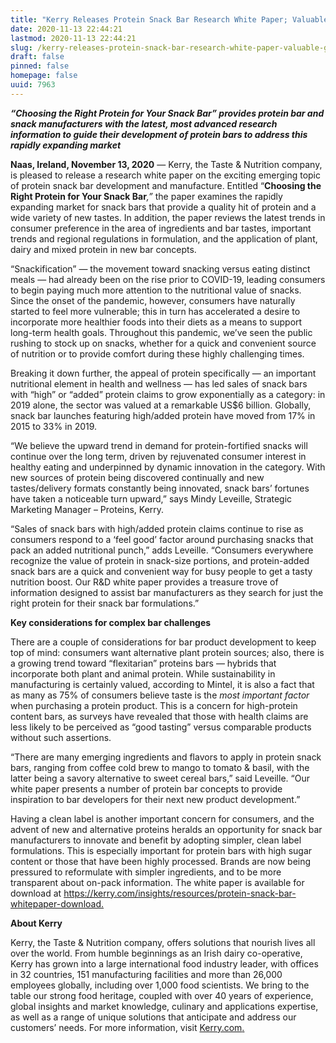 ```yaml
---
title: "Kerry Releases Protein Snack Bar Research White Paper; Valuable Guide to New Trends in Snack Bar Development"
date: 2020-11-13 22:44:21
lastmod: 2020-11-13 22:44:21
slug: /kerry-releases-protein-snack-bar-research-white-paper-valuable-guide-new-trends-snack-bar
draft: false
pinned: false
homepage: false
uuid: 7963
---
```

<p><strong><em>“Choosing the Right Protein for Your Snack Bar” provides protein bar and snack manufacturers with the latest, most advanced research information to guide their development of protein bars to address this rapidly expanding market</em></strong></p>
<p><strong>Naas, Ireland, November 13, 2020</strong> — Kerry, the Taste & Nutrition company, is pleased to release a research white paper on the exciting emerging topic of protein snack bar development and manufacture. Entitled “<strong>Choosing the Right Protein for Your Snack Bar</strong><em>,” </em>the paper examines the rapidly expanding market for snack bars that provide a quality hit of protein and a wide variety of new tastes. In addition, the paper reviews the latest trends in consumer preference in the area of ingredients and bar tastes, important trends and regional regulations in formulation, and the application of plant, dairy and mixed protein in new bar concepts.</p>
<p>“Snackification” — the movement toward snacking versus eating distinct meals — had already been on the rise prior to COVID-19, leading consumers to begin paying much more attention to the nutritional value of snacks. Since the onset of the pandemic, however, consumers have naturally started to feel more vulnerable; this in turn has accelerated a desire to incorporate more healthier foods into their diets as a means to support long-term health goals. Throughout this pandemic, we’ve seen the public rushing to stock up on snacks, whether for a quick and convenient source of nutrition or to provide comfort during these highly challenging times.</p>
<p>Breaking it down further, the appeal of protein specifically — an important nutritional element in health and wellness — has led sales of snack bars with “high” or “added” protein claims to grow exponentially as a category: in 2019 alone, the sector was valued at a remarkable US$6 billion. Globally, snack bar launches featuring high/added protein have moved from 17% in 2015 to 33% in 2019.</p>
<p>“We believe the upward trend in demand for protein-fortified snacks will continue over the long term, driven by rejuvenated consumer interest in healthy eating and underpinned by dynamic innovation in the category. With new sources of protein being discovered continually and new tastes/delivery formats constantly being innovated, snack bars’ fortunes have taken a noticeable turn upward,” says Mindy Leveille, Strategic Marketing Manager – Proteins, Kerry.</p>
<p>“Sales of snack bars with high/added protein claims continue to rise as consumers respond to a ‘feel good’ factor around purchasing snacks that pack an added nutritional punch,” adds Leveille. “Consumers everywhere recognize the value of protein in snack-size portions, and protein-added snack bars are a quick and convenient way for busy people to get a tasty nutrition boost. Our R&D white paper provides a treasure trove of information designed to assist bar manufacturers as they search for just the right protein for their snack bar formulations.”</p>
<p><strong>Key considerations for complex bar challenges</strong></p>
<p>There are a couple of considerations for bar product development to keep top of mind: consumers want alternative plant protein sources; also, there is a growing trend toward “flexitarian” proteins bars — hybrids that incorporate both plant and animal protein. While sustainability in manufacturing is certainly valued, according to Mintel, it is also a fact that as many as 75% of consumers believe taste is the <em>most important</em> <em>factor</em> when purchasing a protein product. This is a concern for high-protein content bars, as surveys have revealed that those with health claims are less likely to be perceived as “good tasting” versus comparable products without such assertions.</p>
<p>“There are many emerging ingredients and flavors to apply in protein snack bars, ranging from coffee cold brew to mango to tomato & basil, with the latter being a savory alternative to sweet cereal bars,” said Leveille. “Our white paper presents a number of protein bar concepts to provide inspiration to bar developers for their next new product development.”</p>
<p>Having a clean label is another important concern for consumers, and the advent of new and alternative proteins heralds an opportunity for snack bar manufacturers to innovate and benefit by adopting simpler, clean label formulations. This is especially important for protein bars with high sugar content or those that have been highly processed. Brands are now being pressured to reformulate with simpler ingredients, and to be more transparent about on-pack information. The white paper is available for download at <a href="https://kerry.com/insights/resources/protein-snack-bar-whitepaper-download">https://kerry.com/insights/resources/protein-snack-bar-whitepaper-download</a><u>.</u></p>
<p><strong>About </strong><strong>Kerry </strong></p>
<p>Kerry, the Taste & Nutrition company, offers solutions that nourish lives all over the world. From humble beginnings as an Irish dairy co-operative, Kerry has grown into a large international food industry leader, with offices in 32 countries, 151 manufacturing facilities and more than 26,000 employees globally, including over 1,000 food scientists. We bring to the table our strong food heritage, coupled with over 40 years of experience, global insights and market knowledge, culinary and applications expertise, as well as a range of unique solutions that anticipate and address our customers’ needs. For more information, visit <a href="http://www.kerry.com">Kerry.com</a><u>.</u></p>
